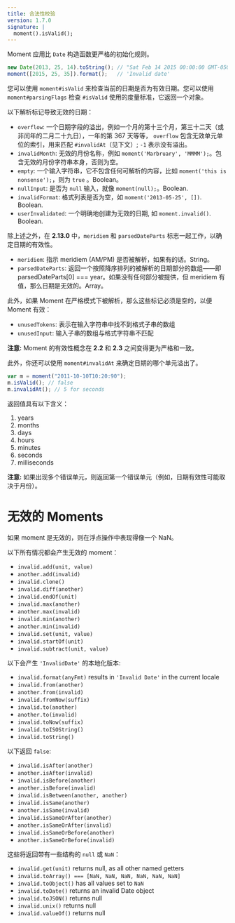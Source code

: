 ```yaml
---
title: 合法性校验
version: 1.7.0
signature: |
  moment().isValid();
---
```



Moment 应用比 `Date` 构造函数更严格的初始化规则。

```js
new Date(2013, 25, 14).toString(); // "Sat Feb 14 2015 00:00:00 GMT-0500 (EST)"
moment([2015, 25, 35]).format();   // 'Invalid date'
```

您可以使用 `moment#isValid` 来检查当前的日期是否为有效日期。您可以使用 `moment#parsingFlags` 检查 `#isValid` 使用的度量标准，它返回一个对象。

以下解析标记导致无效的日期：

 * `overflow`: 一个日期字段的溢出，例如一个月的第十三个月，第三十二天（或非闰年的二月二十九日），一年的第 367 天等等， `overflow` 包含无效单元单位的索引，用来匹配 `#invalidAt`（见下文）; `-1` 表示没有溢出。
 * `invalidMonth`: 无效的月份名称，例如 ```moment('Marbruary', 'MMMM');```。包含无效的月份字符串本身，否则为空。
 * `empty`: 一个输入字符串，它不包含任何可解析的内容，比如 `moment('this is nonsense');`，则为 `true` 。Boolean。
 * `nullInput`: 是否为 `null` 输入，就像 `moment(null);`。Boolean.
 * `invalidFormat`: 格式列表是否为空，如 `moment('2013-05-25', [])`. Boolean.
 * `userInvalidated`: 一个明确地创建为无效的日期, 如 `moment.invalid()`. Boolean.

 除上述之外，在 **2.13.0** 中，`meridiem` 和 `parsedDateParts` 标志一起工作，以确定日期的有效性。

 * `meridiem`: 指示 meridiem (AM/PM) 是否被解析，如果有的话。String。
 * `parsedDateParts`: 返回一个按照降序排列的被解析的日期部分的数组——即 parsedDateParts[0] === year。如果没有任何部分被提供，但 meridiem 有值，那么日期是无效的。Array。

此外，如果 Moment 在严格模式下被解析，那么这些标记必须是空的，以便 Moment 有效：

 * `unusedTokens`: 表示在输入字符串中找不到格式子串的数组
 * `unusedInput`: 输入子串的数组与格式字符串不匹配

**注意:** Moment 的有效性概念在 **2.2** 和 **2.3** 之间变得更为严格和一致。

此外，你还可以使用 `moment#invalidAt` 来确定日期的哪个单元溢出了。

```javascript
var m = moment("2011-10-10T10:20:90");
m.isValid(); // false
m.invalidAt(); // 5 for seconds
```

返回值具有以下含义：

<ol>
  <li>years</li>
  <li>months</li>
  <li>days</li>
  <li>hours</li>
  <li>minutes</li>
  <li>seconds</li>
  <li>milliseconds</li>
</ol>

**注意:** 如果出现多个错误单元，则返回第一个错误单元（例如，日期有效性可能取决于月份）。

无效的 Moments
===============

如果 moment 是无效的，则在浮点操作中表现得像一个 NaN。

以下所有情况都会产生无效的 moment：
* `invalid.add(unit, value)`
* `another.add(invalid)`
* `invalid.clone()`
* `invalid.diff(another)`
* `invalid.endOf(unit)`
* `invalid.max(another)`
* `another.max(invalid)`
* `invalid.min(another)`
* `another.min(invalid)`
* `invalid.set(unit, value)`
* `invalid.startOf(unit)`
* `invalid.subtract(unit, value)`

以下会产生 `'InvalidDate'` 的本地化版本:
* `invalid.format(anyFmt)` results in `'Invalid Date'` in the current locale
* `invalid.from(another)`
* `another.from(invalid)`
* `invalid.fromNow(suffix)`
* `invalid.to(another)`
* `another.to(invalid)`
* `invalid.toNow(suffix)`
* `invalid.toISOString()`
* `invalid.toString()`

以下返回 `false`:
* `invalid.isAfter(another)`
* `another.isAfter(invalid)`
* `invalid.isBefore(another)`
* `another.isBefore(invalid)`
* `invalid.isBetween(another, another)`
* `invalid.isSame(another)`
* `another.isSame(invalid)`
* `invalid.isSameOrAfter(another)`
* `another.isSameOrAfter(invalid)`
* `invalid.isSameOrBefore(another)`
* `another.isSameOrBefore(invalid)`

这些将返回带有一些结构的 `null` 或 `NaN`：
* `invalid.get(unit)` returns null, as all other named getters
* `invalid.toArray() === [NaN, NaN, NaN, NaN, NaN, NaN]`
* `invalid.toObject()` has all values set to `NaN`
* `invalid.toDate()` returns an invalid Date object
* `invalid.toJSON()` returns null
* `invalid.unix()` returns null
* `invalid.valueOf()` returns null
